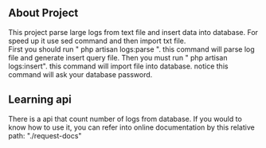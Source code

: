 
## About Project

This project parse large logs from text file and insert data into database.
For speed up it use sed command and then import txt file.
<br>First you should run " php artisan logs:parse ". this command will parse log file and generate insert query file.
Then you must run " php artisan logs:insert". this command will import file into database. notice this command will ask your database password.

## Learning api

There is a api that count number of logs from database.
If you would to know how to use it, you can refer into online documentation by this relative path: "./request-docs"
